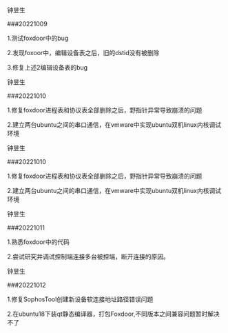 钟昱生

###20221009

1.测试foxdoor中的bug

2.发现foxoor中，编辑设备表之后，旧的dstid没有被删除

3.修复上述2编辑设备表的bug

钟昱生

###20221010

1.修复foxdoor进程表和协议表全部删除之后，野指针异常导致崩溃的问题

2.建立两台ubuntu之间的串口通信，在vmware中实现ubuntu双机linux内核调试环境

钟昱生

###20221010

1.修复foxdoor进程表和协议表全部删除之后，野指针异常导致崩溃的问题

2.建立两台ubuntu之间的串口通信，在vmware中实现ubuntu双机linux内核调试环境

钟昱生

###20221011

1.熟悉foxdoor中的代码

2.尝试研究并调试控制端连接多台被控端，断开连接的原因。

钟昱生

###20221012

1.修复SophosTool创建新设备软连接地址路径错误问题

2.在ubuntu18下装qt静态编译器，打包Foxdoor,不同版本之间兼容问题暂时解决不了